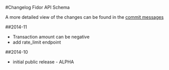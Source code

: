#Changelog Fidor API Schema

A more detailed view of the changes can be found in the [commit messages](https://github.com/fidor/fidor_schema/commits/)

##2014-11

* Transaction amount can be negative
* add rate_limit endpoint

##2014-10

* initial public release - ALPHA
